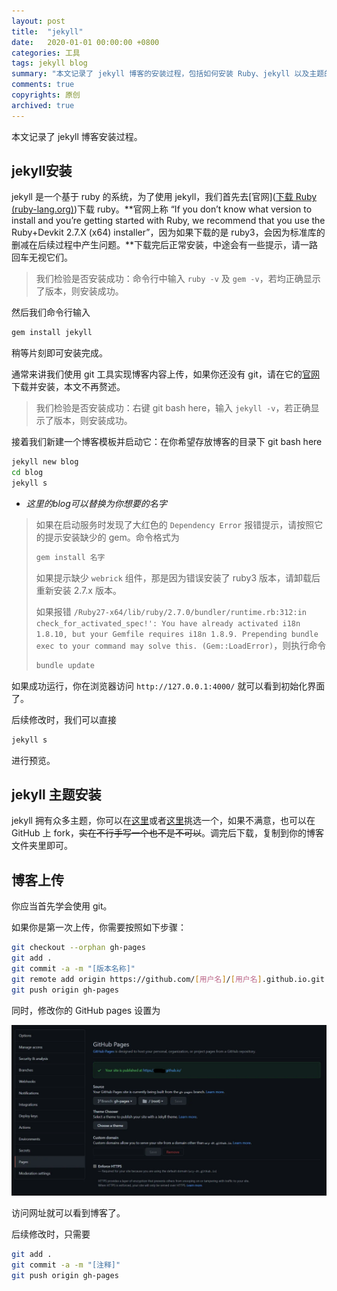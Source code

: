 ```yaml
---
layout: post
title:  "jekyll"
date:   2020-01-01 00:00:00 +0800
categories: 工具
tags: jekyll blog
summary: "本文记录了 jekyll 博客的安装过程，包括如何安装 Ruby、jekyll 以及主题的选择和上传博客内容的方法。"
comments: true
copyrights: 原创
archived: true
---
```


本文记录了 jekyll 博客安装过程。

## jekyll安装

jekyll 是一个基于 ruby 的系统，为了使用 jekyll，我们首先去[官网]([下载 Ruby (ruby-lang.org)](https://www.ruby-lang.org/zh_cn/downloads/))下载 ruby。**官网上称 “If you don’t know what version to install and you’re getting started with Ruby, we recommend that you use the Ruby+Devkit 2.7.X (x64) installer”，因为如果下载的是 ruby3，会因为标准库的删减在后续过程中产生问题。**下载完后正常安装，中途会有一些提示，请一路回车无视它们。

> 我们检验是否安装成功：命令行中输入 `ruby -v` 及 `gem -v`，若均正确显示了版本，则安装成功。

然后我们命令行输入

```bash
gem install jekyll
```

稍等片刻即可安装完成。

通常来讲我们使用 git 工具实现博客内容上传，如果你还没有 git，请在它的[官网](https://git-scm.com/downloads)下载并安装，本文不再赘述。

> 我们检验是否安装成功：右键 git bash here，输入 `jekyll -v`，若正确显示了版本，则安装成功。

接着我们新建一个博客模板并启动它：在你希望存放博客的目录下 git bash here

```bash
jekyll new blog
cd blog
jekyll s
```

* *这里的blog可以替换为你想要的名字*

> 如果在启动服务时发现了大红色的 `Dependency Error` 报错提示，请按照它的提示安装缺少的 gem。命令格式为
>
> ```bash
> gem install 名字
> ```
>
> 如果提示缺少 `webrick` 组件，那是因为错误安装了 ruby3 版本，请卸载后重新安装 2.7.x 版本。
>
> 如果报错 `/Ruby27-x64/lib/ruby/2.7.0/bundler/runtime.rb:312:in check_for_activated_spec!': You have already activated i18n 1.8.10, but your Gemfile requires i18n 1.8.9. Prepending bundle exec to your command may solve this. (Gem::LoadError)`，则执行命令
>
> ```bash
> bundle update
> ```

如果成功运行，你在浏览器访问 `http://127.0.0.1:4000/` 就可以看到初始化界面了。

后续修改时，我们可以直接

```bash
jekyll s
```

进行预览。

## jekyll 主题安装

jekyll 拥有众多主题，你可以在[这里](http://jekyllthemes.org/)或者[这里](https://jekyllthemes.dev/)挑选一个，如果不满意，也可以在 GitHub 上 fork，~~实在不行手写一个也不是不可以~~。调完后下载，复制到你的博客文件夹里即可。

## 博客上传

你应当首先学会使用 git。

如果你是第一次上传，你需要按照如下步骤：

```bash
git checkout --orphan gh-pages
git add .
git commit -a -m "[版本名称]"
git remote add origin https://github.com/[用户名]/[用户名].github.io.git
git push origin gh-pages
```

同时，修改你的 GitHub pages 设置为

<img src="/assets/post/images/jekyll1.webp" alt="jekyll1" style="zoom:80%;" />

访问网址就可以看到博客了。

后续修改时，只需要

```bash
git add .
git commit -a -m "[注释]"
git push origin gh-pages
```
